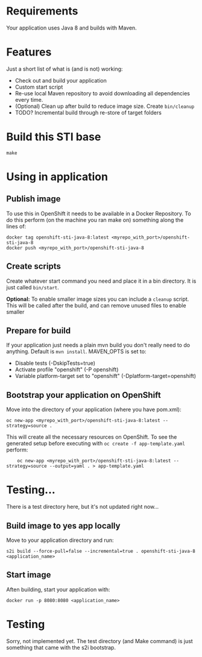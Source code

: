 # Requirements

Your application uses Java 8 and builds with Maven.

# Features

Just a short list of what is (and is not) working:

- Check out and build your application
- Custom start script
- Re-use local Maven repository to avoid downloading all dependencies every time.
- (Optional) Clean up after build to reduce image size. Create ```bin/cleanup```
- TODO? Incremental build through re-store of target folders

# Build this STI base

	make

# Using in application

## Publish image

To use this in OpenShift it needs to be available in a Docker Repository. To do this perform (on the machine you ran make on) something along the lines of:
    
    docker tag openshift-sti-java-8:latest <myrepo_with_port>/openshift-sti-java-8
    docker push <myrepo_with_port>/openshift-sti-java-8

## Create scripts

Create whatever start command you need and place it in a bin directory. It is just called ```bin/start```.

**Optional:** To enable smaller image sizes you can include a ```cleanup``` script. This will be called after the build, and can remove unused files to enable smaller

## Prepare for build

If your application just needs a plain mvn build you don't really need to do anything. Default is ```mvn install```. MAVEN_OPTS is set to:

- Disable tests (-DskipTests=true)
- Activate profile "openshift" (-P openshift)
- Variable platform-target set to "openshift" (-Dplatform-target=openshift)

## Bootstrap your application on OpenShift

Move into the directory of your application (where you have pom.xml):

    oc new-app <myrepo_with_port>/openshift-sti-java-8:latest --strategy=source .

This will create all the necessary resources on OpenShift. To see the generated setup before executing with ```oc create -f app-template.yaml``` perform:

        oc new-app <myrepo_with_port>/openshift-sti-java-8:latest --strategy=source --output=yaml . > app-template.yaml


# Testing...

There is a test directory here, but it's not updated right now...

## Build image to yes app locally

Move to your application directory and run:

	s2i build --force-pull=false --incremental=true . openshift-sti-java-8 <application_name>

## Start image

Aften building, start your application with:

	docker run -p 8080:8080 <application_name>

# Testing

Sorry, not implemented yet. The test directory (and Make command) is just something that came with the s2i bootstrap.